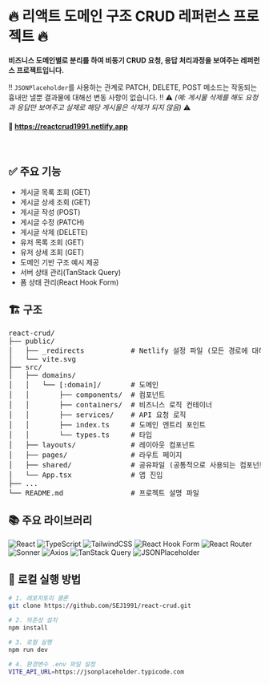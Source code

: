 # 🔥 리액트 도메인 구조 CRUD 레퍼런스 프로젝트 🔥

**비즈니스 도메인별로 분리를 하여 비동기 CRUD 요청, 응답 처리과정을 보여주는 레퍼런스 프로젝트입니다.**

‼️ `JSONPlaceholder`를 사용하는 관계로 PATCH, DELETE, POST 메소드는 작동되는 흉내만 낼뿐 결과물에 대해선 변동 사항이 없습니다. ‼️
⚠️ _(예: 게시물 삭제를 해도 요청과 응답만 보여주고 실제로 해당 게시물은 삭제가 되지 않음)_ ⚠️

#### 🔗 <a href='https://reactcrud1991.netlify.app' target='_blank'>https://reactcrud1991.netlify.app</a>

<br/>

## ✅ 주요 기능

- 게시글 목록 조회 (GET)
- 게시글 상세 조회 (GET)
- 게시글 작성 (POST)
- 게시글 수정 (PATCH)
- 게시글 삭제 (DELETE)
- 유저 목록 조회 (GET)
- 유저 상세 조회 (GET)
- 도메인 기반 구조 예시 제공
- 서버 상태 관리(TanStack Query)
- 폼 상태 관리(React Hook Form)

## 🏗️ 구조

<pre>
react-crud/
├── public/                  
│   ├── _redirects           # Netlify 설정 파일 (모든 경로에 대해 index.html 파일로 라우팅 되도록 설정)
│   └── vite.svg 
├── src/                     
│   ├── domains/             
│   │   └── [:domain]/       # 도메인 
│   │       ├── components/  # 컴포넌트
│   │       ├── containers/  # 비즈니스 로직 컨테이너
│   │       ├── services/    # API 요청 로직
│   │       ├── index.ts     # 도메인 엔트리 포인트
│   │       └── types.ts     # 타입
│   ├── layouts/             # 레이아웃 컴포넌트
│   ├── pages/               # 라우트 페이지
│   ├── shared/              # 공유파일 (공통적으로 사용되는 컴포넌트, 컨테이너, 유틸함수 등이 위치할 수 있으면 현 프로젝트에서는 컴포넌트와 axios 인스턴스만 존재)
│   └── App.tsx              # 앱 진입
├── ...
└── README.md                # 프로젝트 설명 파일
</pre>

## 📚 주요 라이브러리

![React](https://img.shields.io/badge/React-v19-61DAFB?style=flat&logo=react)
![TypeScript](https://img.shields.io/badge/TypeScript-v5-3178C6?style=flat&logo=typescript)
![TailwindCSS](https://img.shields.io/badge/TailwindCSS-v4-38B2AC?style=flat&logo=tailwind-css)
![React Hook Form](https://img.shields.io/badge/React--Hook--Form-v7-EC5990?style=flat&logo=react)
![React Router](https://img.shields.io/badge/React--Router-v7-CA4245?style=flat&logo=react-router)
![Sonner](https://img.shields.io/badge/Sonner-v2-333333?style=flat)
![Axios](https://img.shields.io/badge/Axios-v1-5A29E4?style=flat)
![TanStack Query](https://img.shields.io/badge/TanStack--Query-v5-FF4154?style=flat)
![JSONPlaceholder](https://img.shields.io/badge/JSONPlaceholder-Mock--API-999999?style=flat)

## 🚀 로컬 실행 방법

```bash
# 1. 레포지토리 클론
git clone https://github.com/SEJ1991/react-crud.git

# 2. 의존성 설치
npm install

# 3. 로컬 실행
npm run dev

# 4. 환경변수 .env 파일 설정
VITE_API_URL=https://jsonplaceholder.typicode.com
```
